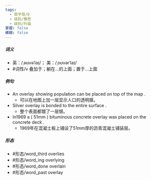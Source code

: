 ```yaml
---
tags:
  - 首字母/O
  - 级别/雅思
  - 级别/托福
掌握: false
模糊: false
---
```

##### 词义
- 英：/ˌəʊvəˈlaɪ/； 美：/ˌoʊvərˈlaɪ/
- #词性/v  叠加于；躺在…的上面；置于…上面
##### 例句
- An overlay showing population can be placed on top of the map .
	- 可以在地图上加一层显示人口的透明膜。
- Silver overlay is bonded to the entire surface .
	- 整个表面都镀了一层银。
- In1969 a ( 51mm ) bituminous concrete overlay was placed on the concrete deck .
	- 1969年在混凝土板上铺设了51mm厚的沥青混凝土铺装层。
##### 形态
- #形态/word_third overlies
- #形态/word_ing overlying
- #形态/word_done overlain
- #形态/word_past overlay
